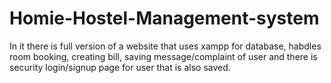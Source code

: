 # Homie-Hostel-Management-system
In it there is full version of a website that uses xampp for database, habdles room booking, creating bill, saving message/complaint of user and there is security login/signup page for user that is also saved.
